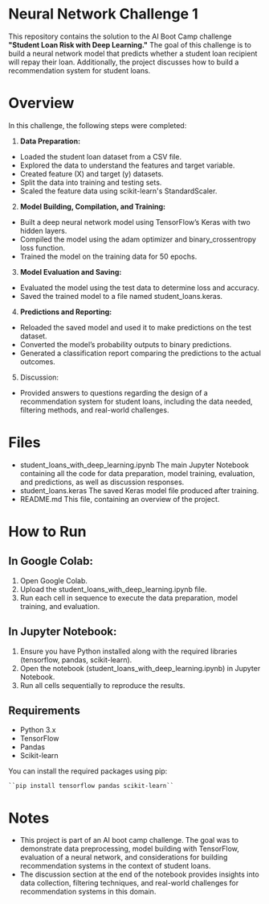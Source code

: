 # Neural Network Challenge 1

This repository contains the solution to the AI Boot Camp challenge **"Student Loan Risk with Deep Learning."** The goal of this challenge is to build a neural network model that predicts whether a student loan recipient will repay their loan. Additionally, the project discusses how to build a recommendation system for student loans.

# Overview

In this challenge, the following steps were completed:

1. **Data Preparation:**

- Loaded the student loan dataset from a CSV file.
- Explored the data to understand the features and target variable.
- Created feature (X) and target (y) datasets.
- Split the data into training and testing sets.
- Scaled the feature data using scikit-learn's StandardScaler.

2. **Model Building, Compilation, and Training:**

- Built a deep neural network model using TensorFlow’s Keras with two hidden layers.
- Compiled the model using the adam optimizer and binary_crossentropy loss function.
- Trained the model on the training data for 50 epochs.

3. **Model Evaluation and Saving:**

- Evaluated the model using the test data to determine loss and accuracy.
- Saved the trained model to a file named student_loans.keras.

4. **Predictions and Reporting:**

- Reloaded the saved model and used it to make predictions on the test dataset.
- Converted the model’s probability outputs to binary predictions.
- Generated a classification report comparing the predictions to the actual outcomes.

5. Discussion:

- Provided answers to questions regarding the design of a recommendation system for student loans, including the data needed, filtering methods, and real-world challenges.

# Files

- student_loans_with_deep_learning.ipynb
The main Jupyter Notebook containing all the code for data preparation, model training, evaluation, and predictions, as well as discussion responses.
- student_loans.keras
The saved Keras model file produced after training.
- README.md
This file, containing an overview of the project.

# How to Run

## In Google Colab:

1. Open Google Colab.
2. Upload the student_loans_with_deep_learning.ipynb file.
3. Run each cell in sequence to execute the data preparation, model training, and evaluation.

## In Jupyter Notebook:

1. Ensure you have Python installed along with the required libraries (tensorflow, pandas, scikit-learn).
2. Open the notebook (student_loans_with_deep_learning.ipynb) in Jupyter Notebook.
3. Run all cells sequentially to reproduce the results.

## Requirements

- Python 3.x
- TensorFlow
- Pandas
- Scikit-learn

You can install the required packages using pip:

    ``pip install tensorflow pandas scikit-learn``

# Notes

- This project is part of an AI boot camp challenge. The goal was to demonstrate data preprocessing, model building with TensorFlow, evaluation of a neural network, and considerations for building recommendation systems in the context of student loans.
- The discussion section at the end of the notebook provides insights into data collection, filtering techniques, and real-world challenges for recommendation systems in this domain.